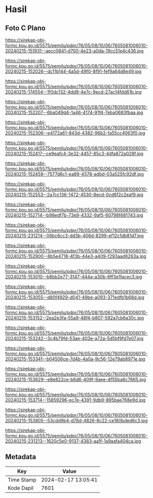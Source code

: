 # Hasil

## Foto C Plano

https://sirekap-obj-formc.kpu.go.id/5575/pemilu/pdpr/76/05/08/10/06/7605081006010-20240215-151931--aecc0841-d700-4e23-a0da-19cc51e4c436.jpg

https://sirekap-obj-formc.kpu.go.id/5575/pemilu/pdpr/76/05/08/10/06/7605081006010-20240215-152026--dc11b144-4a5d-49f0-8f91-fef9a64d8e49.jpg

https://sirekap-obj-formc.kpu.go.id/5575/pemilu/pdpr/76/05/08/10/06/7605081006010-20240215-174554--1f0dc132-4dd9-4e7c-9ecd-27ac14fdd61b.jpg

https://sirekap-obj-formc.kpu.go.id/5575/pemilu/pdpr/76/05/08/10/06/7605081006010-20240215-152207--6ba049d4-1a46-4174-91f4-7eba0683fbaa.jpg

https://sirekap-obj-formc.kpu.go.id/5575/pemilu/pdpr/76/05/08/10/06/7605081006010-20240215-152306--e4172a61-843d-4382-96b2-fa55cc4063f0.jpg

https://sirekap-obj-formc.kpu.go.id/5575/pemilu/pdpr/76/05/08/10/06/7605081006010-20240215-152417--ce9eafc4-3e32-4457-85c3-4dfa872a028f.jpg

https://sirekap-obj-formc.kpu.go.id/5575/pemilu/pdpr/76/05/08/10/06/7605081006010-20240215-152459--7577d6c1-ea69-4578-adbd-03a525fc92df.jpg

https://sirekap-obj-formc.kpu.go.id/5575/pemilu/pdpr/76/05/08/10/06/7605081006010-20240215-152553--2a7cc136-1472-4530-8ecd-0cd6f2c2eaf9.jpg

https://sirekap-obj-formc.kpu.go.id/5575/pemilu/pdpr/76/05/08/10/06/7605081006010-20240215-152714--b98edf7b-73e9-4332-9af5-60798f681743.jpg

https://sirekap-obj-formc.kpu.go.id/5575/pemilu/pdpr/76/05/08/10/06/7605081006010-20240215-231214--06bc6cc3-dd3b-406d-8299-ef12c1db81d7.jpg

https://sirekap-obj-formc.kpu.go.id/5575/pemilu/pdpr/76/05/08/10/06/7605081006010-20240215-152900--8b5e4718-4f3b-44e3-a409-f293aad6263a.jpg

https://sirekap-obj-formc.kpu.go.id/5575/pemilu/pdpr/76/05/08/10/06/7605081006010-20240215-153010--b8bb2e77-3147-444a-a30b-6ff3e1facec3.jpg

https://sirekap-obj-formc.kpu.go.id/5575/pemilu/pdpr/76/05/08/10/06/7605081006010-20240215-153055--d80f4929-d041-49be-a093-371edfb1b68d.jpg

https://sirekap-obj-formc.kpu.go.id/5575/pemilu/pdpr/76/05/08/10/06/7605081006010-20240215-153152--2ea2e3fa-55a9-48f4-b807-592a7cb6a30c.jpg

https://sirekap-obj-formc.kpu.go.id/5575/pemilu/pdpr/76/05/08/10/06/7605081006010-20240215-153242--3c4b79fd-53ae-403e-a72a-5d5bf9fd7e07.jpg

https://sirekap-obj-formc.kpu.go.id/5575/pemilu/pdpr/76/05/08/10/06/7605081006010-20240215-153341--b04506ce-7d4b-4a0a-9c56-12e79ab8971e.jpg

https://sirekap-obj-formc.kpu.go.id/5575/pemilu/pdpr/76/05/08/10/06/7605081006010-20240215-153629--e8e822ce-b6d6-409f-9aee-4f55ba6c7665.jpg

https://sirekap-obj-formc.kpu.go.id/5575/pemilu/pdpr/76/05/08/10/06/7605081006010-20240215-153714--15859296-ec7e-4391-9db9-895bae768e9d.jpg

https://sirekap-obj-formc.kpu.go.id/5575/pemilu/pdpr/76/05/08/10/06/7605081006010-20240215-153805--53cdd9b4-d78d-4826-8c22-ce180bded6c3.jpg

https://sirekap-obj-formc.kpu.go.id/5575/pemilu/pdpr/76/05/08/10/06/7605081006010-20240215-231213--1620c5e0-9137-4383-aa1f-1a9aafa404ca.jpg


## Metadata

| Key        | Value               |
| ---------- | ------------------- |
| Time Stamp | 2024-02-17 13:05:41 |
| Kode Dapil | 7601                |



